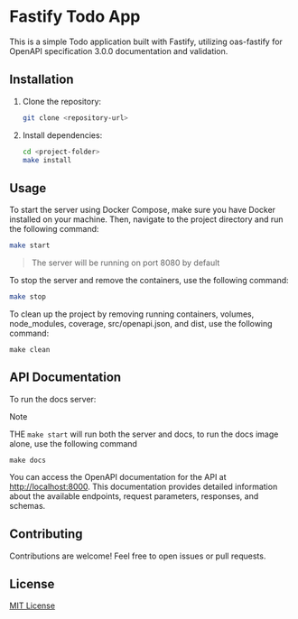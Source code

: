 # Fastify Todo App

This is a simple Todo application built with Fastify, utilizing oas-fastify for OpenAPI specification 3.0.0 documentation and validation.

## Installation

1. Clone the repository:

    ```bash
    git clone <repository-url>
    ```

2. Install dependencies:

    ```bash
    cd <project-folder>
    make install
    ```

## Usage

To start the server using Docker Compose, make sure you have Docker installed on your machine. Then, navigate to the project directory and run the following command:

```bash
make start
```

> The server will be running on port 8080 by default

To stop the server and remove the containers, use the following command:

```bash
make stop
```

To clean up the project by removing running containers, volumes, node_modules, coverage, src/openapi.json, and dist, use the following command:

```
make clean
```

## API Documentation

To run the docs server:

> [!NOTE]  
> THE `make start` will run both the server and docs, to run the docs image alone, use the following command

```
make docs
```

You can access the OpenAPI documentation for the API at [http://localhost:8000](http://localhost:8000). This documentation provides detailed information about the available endpoints, request parameters, responses, and schemas.

## Contributing

Contributions are welcome! Feel free to open issues or pull requests.

## License

[MIT License](LICENSE)

